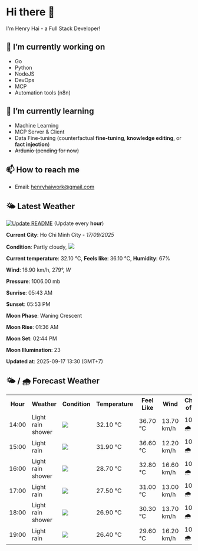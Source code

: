 # Hi there 👋

I'm Henry Hai - a Full Stack Developer!

## 🔭 I’m currently working on

- Go
- Python
- NodeJS
- DevOps
- MCP
- Automation tools (n8n)

## 🌱 I’m currently learning

- Machine Learning
- MCP Server & Client
- Data Fine-tuning (counterfactual **fine‑tuning**, **knowledge editing**, or **fact injection**)
- ~~Ardunio (pending for now)~~

## 📫 How to reach me

- Email: <henryhaiwork@gmail.com>

## 🌤️ Latest Weather
[![Update README](https://github.com/henry0hai/henry0hai/actions/workflows/udpateReadme.yml/badge.svg)](https://github.com/henry0hai/henry0hai/actions/workflows/udpateReadme.yml)
(Update every **hour**)
<!-- CURRENT_WEATHER:START -->
**Current City**: Ho Chi Minh City - *17/09/2025*

**Condition**: Partly cloudy, <img src="https://cdn.weatherapi.com/weather/64x64/day/116.png"/>

**Current temperature**: 32.10 °C, **Feels like**: 36.10 °C, **Humidity**: 67%

**Wind**: 16.90 km/h, 279°, *W*

**Pressure**: 1006.00 mb

**Sunrise**: 05:43 AM

**Sunset**: 05:53 PM

**Moon Phase**: Waning Crescent

**Moon Rise**: 01:36 AM

**Moon Set**: 02:44 PM

**Moon Illumination**: 23

**Updated at**: 2025-09-17 13:30 (GMT+7)<!-- CURRENT_WEATHER:END -->

## 🌤️ / 🌧️ Forecast Weather
<!-- FORECAST_WEATHER:START -->
<table>
		<tr>
			<th>Hour</th>
			<th>Weather</th>
			<th>Condition</th>
			<th>Temperature</th>
			<th>Feel Like</th>
			<th>Wind</th>
			<th>Chance of Rain</th>
		</tr>
				<tr>
					<td>14:00</td>
					<td>Light rain shower</td>
					<td><img src='https://cdn.weatherapi.com/weather/64x64/day/353.png'/></td>
					<td>32.10 °C</td>
					<td>36.70 °C</td>
					<td>13.70 km/h</td>
					<td>100 % 🌧️</td>
				</tr>
				<tr>
					<td>15:00</td>
					<td>Light rain</td>
					<td><img src='https://cdn.weatherapi.com/weather/64x64/day/296.png'/></td>
					<td>31.90 °C</td>
					<td>36.60 °C</td>
					<td>12.20 km/h</td>
					<td>100 % 🌧️</td>
				</tr>
				<tr>
					<td>16:00</td>
					<td>Light rain shower</td>
					<td><img src='https://cdn.weatherapi.com/weather/64x64/day/353.png'/></td>
					<td>28.70 °C</td>
					<td>32.80 °C</td>
					<td>16.60 km/h</td>
					<td>100 % 🌧️</td>
				</tr>
				<tr>
					<td>17:00</td>
					<td>Light rain</td>
					<td><img src='https://cdn.weatherapi.com/weather/64x64/day/296.png'/></td>
					<td>27.50 °C</td>
					<td>31.00 °C</td>
					<td>13.00 km/h</td>
					<td>100 % 🌧️</td>
				</tr>
				<tr>
					<td>18:00</td>
					<td>Light rain shower</td>
					<td><img src='https://cdn.weatherapi.com/weather/64x64/night/353.png'/></td>
					<td>26.90 °C</td>
					<td>30.30 °C</td>
					<td>13.70 km/h</td>
					<td>100 % 🌧️</td>
				</tr>
				<tr>
					<td>19:00</td>
					<td>Light rain</td>
					<td><img src='https://cdn.weatherapi.com/weather/64x64/night/296.png'/></td>
					<td>26.40 °C</td>
					<td>29.60 °C</td>
					<td>16.20 km/h</td>
					<td>100 % 🌧️</td>
				</tr>
</table>
<!-- FORECAST_WEATHER:END -->
